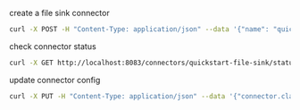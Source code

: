 



create a file sink connector
```bash
curl -X POST -H "Content-Type: application/json" --data '{"name": "quickstart-file-sink", "config": {"connector.class":"FileStreamSink", "tasks.max":"1", "file":"test_1.txt", "topics":"test1"}}' http://localhost:8083/connectors | jq
```

check connector status

```bash
curl -X GET http://localhost:8083/connectors/quickstart-file-sink/status | jq
```


update connector config

```bash
curl -X PUT -H "Content-Type: application/json" --data '{"connector.class":"FileStreamSink", "tasks.max":"1", "file":"test_.txt", "topics":"test"}' http://localhost:8083/connectors/quickstart-file-sink/config | jq
```
